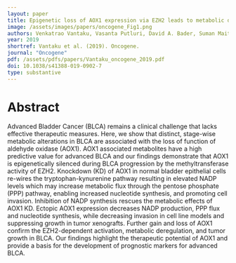```yaml
---
layout: paper
title: Epigenetic loss of AOX1 expression via EZH2 leads to metabolic deregulations and promotes bladder cancer progression
image: /assets/images/papers/oncogene_Fig1.png
authors: Venkatrao Vantaku, Vasanta Putluri, David A. Bader, Suman Maity, Jing Ma, James M. Arnold, Kimal Rajapakshe, Sri Ramya Donepudi, Friedrich-Carl von Rundstedt, Vaishnavi Devarakonda, Julien Dubrulle, Balasubramanyam Karanam, Sean E. McGuire, Fabio Stossi, Abhinav K. Jain, Cristian Coarfa, Qi Cao, Andrew G. Sikora, Hugo Villanueva, Shyam M. Kavuri, Yair Lotan, Arun Sreekumar and Nagireddy Putluri
year: 2019
shortref: Vantaku et al. (2019). Oncogene.
journal: "Oncogene"
pdf: /assets/pdfs/papers/Vantaku_oncogene_2019.pdf 
doi: 10.1038/s41388-019-0902-7
type: substantive
---
```


# Abstract

Advanced Bladder Cancer (BLCA) remains a clinical challenge that lacks effective therapeutic measures. Here, we show that distinct, stage-wise metabolic alterations in BLCA are associated with the loss of function of aldehyde oxidase (AOX1). AOX1 associated metabolites have a high predictive value for advanced BLCA and our findings demonstrate that AOX1 is epigenetically silenced during BLCA progression by the methyltransferase activity of EZH2. Knockdown (KD) of AOX1 in normal bladder epithelial cells re-wires the tryptophan-kynurenine pathway resulting in elevated NADP levels which may increase metabolic flux through the pentose phosphate (PPP) pathway, enabling increased nucleotide synthesis, and promoting cell invasion. Inhibition of NADP synthesis rescues the metabolic effects of AOX1 KD. Ectopic AOX1 expression decreases NADP production, PPP flux and nucleotide synthesis, while decreasing invasion in cell line models and suppressing growth in tumor xenografts. Further gain and loss of AOX1 confirm the EZH2-dependent activation, metabolic deregulation, and tumor growth in BLCA. Our findings highlight the therapeutic potential of AOX1 and provide a basis for the development of prognostic markers for advanced BLCA.

